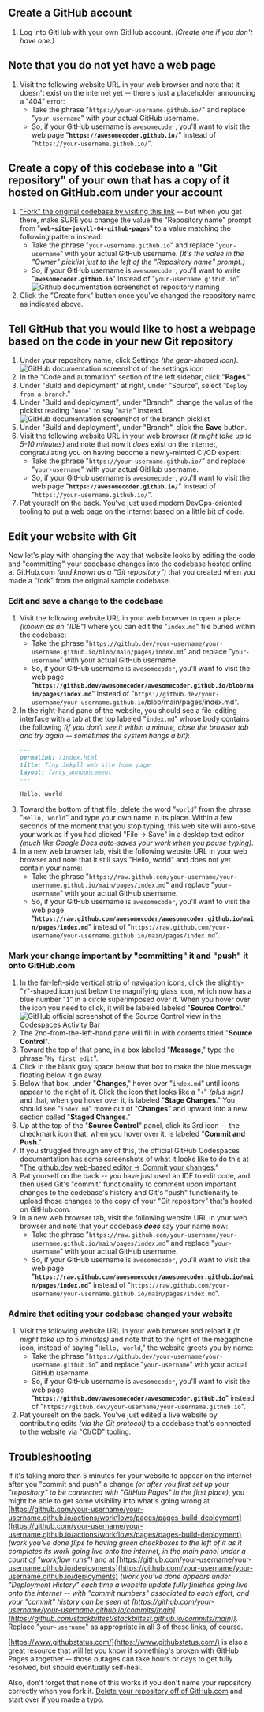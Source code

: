 ## Create a GitHub account

1. Log into GitHub with your own GitHub account.  _(Create one if you don't have one.)_

## Note that you do not yet have a web page

1. Visit the following website URL in your web browser and note that it doesn't exist on the internet yet -- there's just a placeholder announcing a "404" error:
    * Take the phrase "`https://your-username.github.io/`" and replace "`your-username`" with your actual GitHub username.
    * So, if your GitHub username is `awesomecoder`, you'll want to visit the web page "**`https://awesomecoder.github.io/`**" instead of "`https://your-username.github.io/`".

## Create a copy of this codebase into a "Git repository" of your own that has a copy of it hosted on GitHub.com under your account

1. ["Fork" the original codebase by visiting this link](https://github.com/kkgthb/web-site-jekyll-04-github-pages/fork) -- but when you get there, make SURE you change the value the "Repository name" prompt from "**`web-site-jekyll-04-github-pages`**" to a value matching the following pattern instead:
    * Take the phrase "`your-username.github.io`" and replace "`your-username`" with your actual GitHub username.  _(It's the value in the "Owner" picklist just to the left of the "Repository name" prompt.)_
    * So, if your GitHub username is `awesomecoder`, you'll want to write "**`awesomecoder.github.io`**" instead of "`your-username.github.io`".
    ![Github documentation screenshot of repository naming](https://docs.github.com/assets/cb-34195/images/help/pages/create-repository-name-pages.png)
1. Click the "Create fork" button once you've changed the repository name as indicated above.

## Tell GitHub that you would like to host a webpage based on the code in your new Git repository

1. Under your repository name, click Settings _(the gear-shaped icon)_.
    ![GitHub documentation screenshot of the settings icon](https://docs.github.com/assets/cb-27528/images/help/repository/repo-actions-settings.png)
1. In the "Code and automation" section of the left sidebar, click "**Pages**."
1. Under "Build and deployment" at right, under "Source", select "`Deploy from a branch`."
1. Under "Build and deployment", under "Branch", change the value of the picklist reading "`None`" to say "`main`" instead.
    ![GitHub documentation screenshot of the branch picklist](https://docs.github.com/assets/cb-70869/images/help/pages/publishing-source-drop-down.png)
1. Under "Build and deployment", under "Branch", click the **Save** button.
1. Visit the following website URL in your web browser _(it might take up to 5-10 minutes)_ and note that now it _does_ exist on the internet, congratulating you on having become a newly-minted CI/CD expert:
    * Take the phrase "`https://your-username.github.io/`" and replace "`your-username`" with your actual GitHub username.
    * So, if your GitHub username is `awesomecoder`, you'll want to visit the web page "**`https://awesomecoder.github.io/`**" instead of "`https://your-username.github.io/`".
1. Pat yourself on the back.  You've just used modern DevOps-oriented tooling to put a web page on the internet based on a little bit of code.

## Edit your website with Git

Now let's play with changing the way that website looks by editing the code and "committing" your codebase changes into the codebase hosted online at GitHub.com _(and known as a "Git repository")_ that you created when you made a "fork" from the original sample codebase.

### Edit and save a change to the codebase

1. Visit the following website URL in your web browser to open a place _(known as an "IDE")_ where you can edit the "`index.md`" file buried within the codebase:
    * Take the phrase "`https://github.dev/your-username/your-username.github.io/blob/main/pages/index.md`" and replace "`your-username`" with your actual GitHub username.
    * So, if your GitHub username is `awesomecoder`, you'll want to visit the web page "**`https://github.dev/awesomecoder/awesomecoder.github.io/blob/main/pages/index.md`**" instead of "`https://github.dev/your-username/your-username.github.io`/blob/main/pages/index.md".
1. In the right-hand pane of the website, you should see a file-editing interface with a tab at the top labeled "`index.md`" whose body contains the following _(if you don't see it within a minute, close the browser tab and try again -- sometimes the system hangs a bit)_:
    ```md
    ---
    permalink: /index.html
    title: Tiny Jekyll web site home page
    layout: fancy_announcement
    ---

    Hello, world
    ```
1. Toward the bottom of that file, delete the word "`world`" from the phrase "`Hello, world`" and type your own name in its place.  Within a few seconds of the moment that you stop typing, this web site will auto-save your work as if you had clicked "File -> Save" in a desktop text editor _(much like Google Docs auto-saves your work when you pause typing)_.
1. In a new web browser tab, visit the following website URL in your web browser and note that it still says "Hello, world" and does not yet contain your name:
    * Take the phrase "`https://raw.github.com/your-username/your-username.github.io/main/pages/index.md`" and replace "`your-username`" with your actual GitHub username.
    * So, if your GitHub username is `awesomecoder`, you'll want to visit the web page "**`https://raw.github.com/awesomecoder/awesomecoder.github.io/main/pages/index.md`**" instead of "`https://raw.github.com/your-username/your-username.github.io/main/pages/index.md`".

### Mark your change important by "committing" it and "push" it onto GitHub.com

1. In the far-left-side vertical strip of navigation icons, click the slightly-"`Y`"-shaped icon just below the magnifying glass icon, which now has a blue number "`1`" in a circle superimposed over it.  When you hover over the icon you need to click, it will be labeled labeled "**Source Control**."
    ![GitHub official screenshot of the Source Control view in the Codespaces Activity Bar](https://docs.github.com/assets/cb-59829/images/help/codespaces/source-control-activity-bar-button.png)
1. The 2nd-from-the-left-hand pane will fill in with contents titled "**Source Control**".
1. Toward the top of that pane, in a box labeled "**Message**," type the phrase "`My first edit`".
1. Click in the blank gray space below that box to make the blue message floating below it go away.
1. Below that box, under "**Changes**," hover over "`index.md`" until icons appear to the right of it.  Click the icon that looks like a "`+`" _(plus sign)_ and that, when you hover over it, is labeled "**Stage Changes**."  You should see "`index.md`" move out of "**Changes**" and upward into a new section called "**Staged Changes**."
1. Up at the top of the "**Source Control**" panel, click its 3rd icon -- the checkmark icon that, when you hover over it, is labeled "**Commit and Push**."
1. If you struggled through any of this, the official GitHub Codespaces documentation has some screenshots of what it looks like to do this at "[The github.dev web-based editor -> Commit your changes](https://docs.github.com/en/codespaces/the-githubdev-web-based-editor#commit-your-changes)."
1. Pat yourself on the back -- you have just used an IDE to edit code, and then used Git's "commit" functionality to comment upon important changes to the codebase's history and Git's "push" functionality to upload those changes to the copy of your "Git repository" that's hosted on GitHub.com.
1. In a new web browser tab, visit the following website URL in your web browser and note that your codebase _**does**_ say your name now:
    * Take the phrase "`https://raw.github.com/your-username/your-username.github.io/main/pages/index.md`" and replace "`your-username`" with your actual GitHub username.
    * So, if your GitHub username is `awesomecoder`, you'll want to visit the web page "**`https://raw.github.com/awesomecoder/awesomecoder.github.io/main/pages/index.md`**" instead of "`https://raw.github.com/your-username/your-username.github.io/main/pages/index.md`".

### Admire that editing your codebase changed your website

1. Visit the following website URL in your web browser and reload it _(it might take up to 5 minutes)_ and note that to the right of the megaphone icon, instead of saying "`Hello, world`," the website greets you by name:
    * Take the phrase "`https://github.dev/your-username/your-username.github.io`" and replace "`your-username`" with your actual GitHub username.
    * So, if your GitHub username is `awesomecoder`, you'll want to visit the web page "**`https://github.dev/awesomecoder/awesomecoder.github.io`**" instead of "`https://github.dev/your-username/your-username.github.io`".
1. Pat yourself on the back.  You've just edited a live website by contributing edits _(via the Git protocol)_ to a codebase that's connected to the website via "CI/CD" tooling.

## Troubleshooting

If it's taking more than 5 minutes for your website to appear on the internet after you "commit and push" a change _(or after you first set up your "repository" to be connected with "GitHub Pages" in the first place)_, you might be able to get some visibility into what's going wrong at [https://github.com/your-username/your-username.github.io/actions/workflows/pages/pages-build-deployment](https://github.com/your-username/your-username.github.io/actions/workflows/pages/pages-build-deployment) _(work you've done flips to having green checkboxes to the left of it as it completes its work going live onto the internet, in the main panel under a count of "workflow runs")_ and at [https://github.com/your-username/your-username.github.io/deployments](https://github.com/your-username/your-username.github.io/deployments) _(work you've done appears under "Deployment History" each time a website update fully finishes going live onto the internet -- with "commit numbers" associated to each effort, and your "commit" history can be seen at [https://github.com/your-username/your-username.github.io/commits/main](https://github.com/stackbittest/stackbittest.github.io/commits/main))_.  Replace "`your-username`" as appropriate in all 3 of these links, of course.

[https://www.githubstatus.com/](https://www.githubstatus.com/) is also a great resource that will let you know if something's broken with GitHub Pages altogether -- those outages can take hours or days to get fully resolved, but should eventually self-heal.

Also, don't forget that none of this works if you don't name your repository correctly when you fork it.  [Delete your repository off of GitHub.com](https://docs.github.com/en/repositories/creating-and-managing-repositories/deleting-a-repository) and start over if you made a typo.